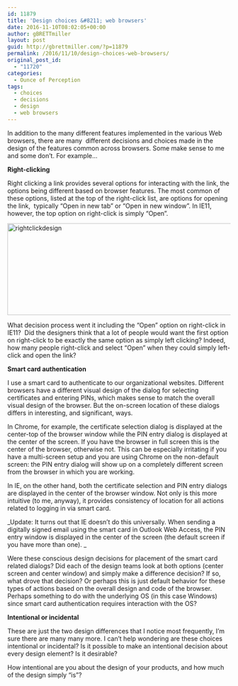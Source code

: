```yaml
---
id: 11879
title: 'Design choices &#8211; web browsers'
date: 2016-11-10T08:02:05+00:00
author: gBRETTmiller
layout: post
guid: http://gbrettmiller.com/?p=11879
permalink: /2016/11/10/design-choices-web-browsers/
original_post_id:
  - "11720"
categories:
  - Ounce of Perception
tags:
  - choices
  - decisions
  - design
  - web browsers
---
```

In addition to the many different features implemented in the various Web browsers, there are many  different decisions and choices made in the design of the features common across browsers. Some make sense to me and some don&#8217;t. For example&#8230;

**Right-clicking**

Right clicking a link provides several options for interacting with the link, the options being different based on browser features. The most common of these options, listed at the top of the right-click list, are options for opening the link,  typically &#8220;Open in new tab&#8221; or &#8220;Open in new window&#8221;. In IE11, however, the top option on right-click is simply &#8220;Open&#8221;.

<img class="alignnone size-full wp-image-11901 aligncenter" src="https://i2.wp.com/167.99.231.190/wp-content/uploads/2016/11/rightclickdesign.png?resize=621%2C207" alt="rightclickdesign" width="621" height="207" srcset="https://i2.wp.com/gbrettmiller.com/wp-content/uploads/2016/11/rightclickdesign.png?w=621 621w, https://i2.wp.com/gbrettmiller.com/wp-content/uploads/2016/11/rightclickdesign.png?resize=300%2C100 300w" sizes="(max-width: 621px) 100vw, 621px" data-recalc-dims="1" /> 

What decision process went it including the &#8220;Open&#8221; option on right-click in IE11?  Did the designers think that a lot of people would want the first option on right-click to be exactly the same option as simply left clicking? Indeed, how many people right-click and select &#8220;Open&#8221; when they could simply left-click and open the link?

**Smart card authentication**

I use a smart card to authenticate to our organizational websites. Different browsers have a different visual design of the dialog for selecting certificates and entering PINs, which makes sense to match the overall visual design of the browser. But the on-screen location of these dialogs differs in interesting, and significant, ways.

In Chrome, for example, the certificate selection dialog is displayed at the center-top of the browser window while the PIN entry dialog is displayed at the center of the screen. If you have the browser in full screen this is the center of the browser, otherwise not. This can be especially irritating if you have a multi-screen setup and you are using Chrome on the non-default screen: the PIN entry dialog will show up on a completely different screen from the browser in which you are working.

In IE, on the other hand, both the certificate selection and PIN entry dialogs are displayed in the center of the browser window. Not only is this more intuitive (to me, anyway), it provides consistency of location for all actions related to logging in via smart card.

_Update: It turns out that IE doesn&#8217;t do this universally. When sending a digitally signed email using the smart card in Outlook Web Access, the PIN entry window is displayed in the center of the screen (the default screen if you have more than one). _

Were these conscious design decisions for placement of the smart card related dialogs? Did each of the design teams look at both options (center screen and center window) and simply make a difference decision? If so, what drove that decision? Or perhaps this is just default behavior for these types of actions based on the overall design and code of the browser. Perhaps something to do with the underlying OS (in this case Windows) since smart card authentication requires interaction with the OS?

**Intentional or incidental**

These are just the two design differences that I notice most frequently, I&#8217;m sure there are many many more. I can&#8217;t help wondering are these choices intentional or incidental? Is it possible to make an intentional decision about every design element? Is it desirable?

How intentional are you about the design of your products, and how much of the design simply &#8220;is&#8221;?